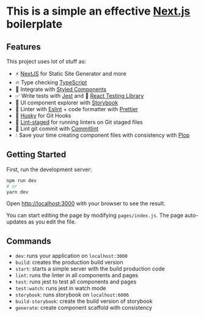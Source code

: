 # This is a simple an effective [Next.js](https://nextjs.org/) boilerplate
## Features

This project uses lot of stuff as:

- :zap: [NextJS](https://nextjs.org/) for Static Site Generator and more
- 🔥 Type checking [TypeScript](https://www.typescriptlang.org/)
- :nail_care: Integrate with [Styled Components](https://styled-components.com/)
- ✅ Write tests with [Jest](https://jestjs.io/) and :octopus: [React Testing Library](https://testing-library.com/docs/react-testing-library/intro)
- :closed_book: UI component explorer with [Storybook](https://storybook.js.org/)
- 📏 Linter with [Eslint](https://eslint.org/) + code formatter with [Prettier](https://prettier.io/)
- 🦊 [Husky](https://github.com/typicode/husky) for Git Hooks
- 🚫 [Lint-staged](https://github.com/okonet/lint-staged) for running linters on Git staged files
- 🚓 Lint git commit with [Commitlint](https://commitlint.js.org/#/)
- 💧 Save your time creating component files with consistency with [Plop](https://plopjs.com/)

## Getting Started

First, run the development server:

```bash
npm run dev
# or
yarn dev
```

Open [http://localhost:3000](http://localhost:3000) with your browser to see the result.

You can start editing the page by modifying `pages/index.js`. The page auto-updates as you edit the file.

## Commands

- `dev`: runs your application on `localhost:3000`
- `build`: creates the production build version
- `start`: starts a simple server with the build production code
- `lint`: runs the linter in all components and pages
- `test`: runs jest to test all components and pages
- `test:watch`: runs jest in watch mode
- `storybook`: runs storybook on `localhost:6006`
- `build-storybook`: create the build version of storybook
- `generate`: create component scaffold with consistency